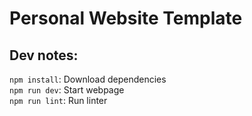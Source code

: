 # Personal Website Template

## Dev notes:
`npm install`: Download dependencies\
`npm run dev`: Start webpage\
`npm run lint`: Run linter